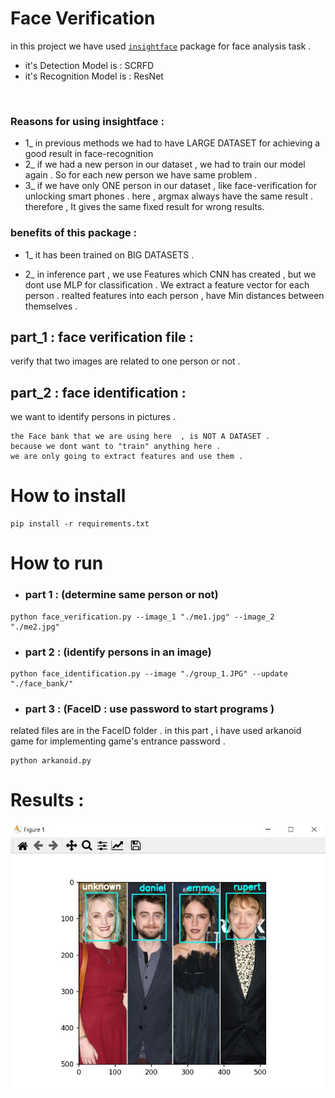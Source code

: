 # Face Verification

in this project we have used [`insightface`](https://github.com/deepinsight/insightface) package for face analysis task .

+ it's Detection Model is :  SCRFD 
+ it's Recognition Model is :  ResNet
<br/>

###  Reasons for using insightface :
+ 1_ in previous methods we had to have LARGE DATASET for achieving a good result in face-recognition
+ 2_ if we had a new person in our dataset , we had to train our model again . So for each new person we have same problem .
+ 3_ if we have only ONE person in our dataset , like face-verification for unlocking smart phones . here , argmax always have the same result . therefore , It gives the same fixed result for wrong results.

### benefits of this package :
+ 1_ it has been trained on BIG DATASETS .

+ 2_ in inference part , we use Features which CNN has created , but we dont use MLP for classification .
We extract a feature vector for each person . 
realted features into each person , have Min distances between themselves . 


## part_1 : face verification file : 
verify that two images are related to one person or not . 

## part_2 : face identification :
we want to identify persons in pictures .

```
the Face bank that we are using here  , is NOT A DATASET . 
because we dont want to "train" anything here . 
we are only going to extract features and use them . 
```





# How to install

``` 
pip install -r requirements.txt 
```


# How to run 
+ ### part 1 : (determine same person or not)
```
python face_verification.py --image_1 "./me1.jpg" --image_2 "./me2.jpg"
```
+ ### part 2 : (identify persons in an image)

````
python face_identification.py --image "./group_1.JPG" --update "./face_bank/"
````

+ ### part 3 : (FaceID : use password to start programs )
related files are in the FaceID folder . in this part , i have used arkanoid game for implementing game's entrance password .
```
python arkanoid.py
```

# Results :

![output](assets/part2_results/result_part2.JPG)
